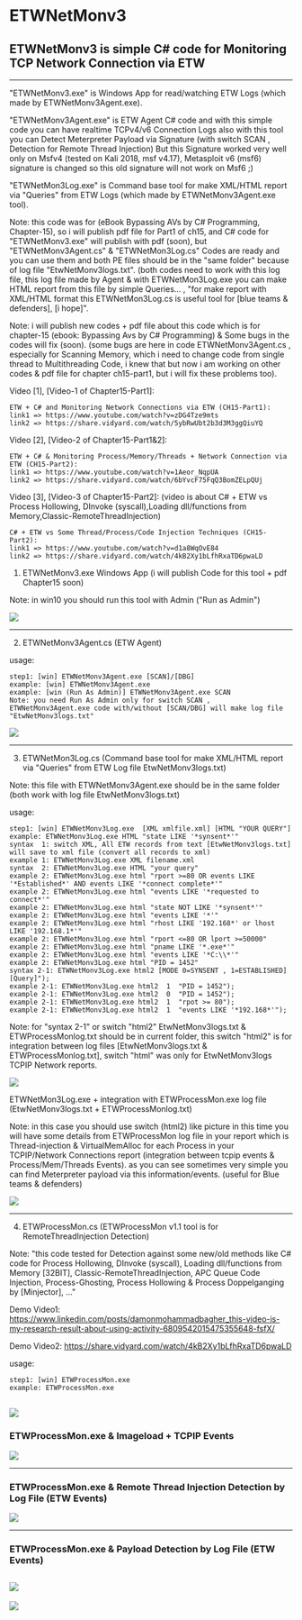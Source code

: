 # ETWNetMonv3
## ETWNetMonv3 is simple C# code for Monitoring TCP Network Connection via ETW 
-----------------
"ETWNetMonv3.exe" is Windows App for read/watching ETW Logs (which made by ETWNetMonv3Agent.exe).

"ETWNetMonv3Agent.exe" is ETW Agent C# code and with this simple code you can have realtime TCPv4/v6 Connection Logs also with this tool you can Detect Meterpreter Payload via Signature (with switch SCAN , Detection for Remote Thread Injection) But this Signature worked very well only on Msfv4 (tested on Kali 2018, msf v4.17), Metasploit v6 (msf6) signature is changed so this old signature will not work on Msf6 ;)   

"ETWNetMon3Log.exe" is Command base tool for make XML/HTML report via "Queries" from ETW Logs (which made by ETWNetMonv3Agent.exe tool).

Note: this code was for (eBook Bypassing AVs by C# Programming, Chapter-15), so i will publish pdf file for Part1 of ch15, and C# code for "ETWNetMonv3.exe" will publish with pdf (soon), but  "ETWNetMonv3Agent.cs" & "ETWNetMon3Log.cs" Codes are ready and you can use them and both PE files should be in the "same folder" because of log file "EtwNetMonv3logs.txt". (both codes need to work with this log file, this log file made by Agent & with ETWNetMon3Log.exe you can make HTML report from this file by simple Queries... , "for make report with XML/HTML format this ETWNetMon3Log.cs is useful tool for [blue teams & defenders], [i hope]".

Note: i will publish new codes + pdf file about this code which is for chapter-15 (ebook: Bypassing Avs by C# Programming) & Some bugs in the codes will fix (soon). (some bugs are here in code ETWNetMonv3Agent.cs , especially for Scanning Memory, which i need to change code from single thread to Multithreading Code, i knew that but now i am working on other codes & pdf file for chapter ch15-part1, but i will fix these problems too). 

Video [1], [Video-1 of Chapter15-Part1]: 

    ETW + C# and Monitoring Network Connections via ETW (CH15-Part1): 
    link1 => https://www.youtube.com/watch?v=zDG4Tze9mts
    link2 => https://share.vidyard.com/watch/5ybRwUbt2b3d3M3ggQiuYQ

Video [2], [Video-2 of Chapter15-Part1&2]:

    ETW + C# & Monitoring Process/Memory/Threads + Network Connection via ETW (CH15-Part2):
    link1 => https://www.youtube.com/watch?v=1Aeor_NqpUA
    link2 => https://share.vidyard.com/watch/6bYvcF75FqQ3BomZELpQUj

Video [3], [Video-3 of Chapter15-Part2]: (video is about C# + ETW vs Process Hollowing, DInvoke (syscall),Loading dll/functions from Memory,Classic-RemoteThreadInjection)  

    C# + ETW vs Some Thread/Process/Code Injection Techniques (CH15-Part2):
    link1 => https://www.youtube.com/watch?v=d1a8WqOvE84
    link2 => https://share.vidyard.com/watch/4kB2Xy1bLfhRxaTD6pwaLD


 1. ETWNetMonv3.exe Windows App (i will publish Code for this tool + pdf Chapter15 soon) 
 
 Note: in win10 you should run this tool with Admin ("Run as Admin")
 
   ![](https://github.com/DamonMohammadbagher/ETWNetMonv3/blob/main/Pic/ETWNetMonv3.png)

 -----------------------------------------------------------    
  
  2. ETWNetMonv3Agent.cs (ETW Agent)
 
 usage: 
    
    step1: [win] ETWNetMonv3Agent.exe [SCAN]/[DBG]
    example: [win] ETWNetMonv3Agent.exe
    example: [win (Run As Admin)] ETWNetMonv3Agent.exe SCAN
    Note: you need Run As Admin only for switch SCAN , ETWNetMonv3Agent.exe code with/without [SCAN/DBG] will make log file "EtwNetMonv3logs.txt"

   ![](https://github.com/DamonMohammadbagher/ETWNetMonv3/blob/main/Pic/ETWNetMonv3_02.png)

 -----------------------------------------------------------      
  
  3. ETWNetMon3Log.cs (Command base tool for make XML/HTML report via "Queries" from ETW Log file EtwNetMonv3logs.txt)
  
  Note: this file with ETWNetMonv3Agent.exe should be in the same folder (both work with log file EtwNetMonv3logs.txt)
 
 usage: 
    
    step1: [win] ETWNetMonv3Log.exe  [XML xmlfile.xml] [HTML "YOUR QUERY"]
    example: ETWNetMonv3Log.exe HTML "state LIKE '*synsent*'"
    syntax  1: switch XML, All ETW records from text [EtwNetMonv3logs.txt] will save to xml file (convert all records to xml)
    example 1: ETWNetMonv3Log.exe XML filename.xml
    syntax  2: ETWNetMonv3Log.exe HTML "your query"
    example 2: ETWNetMonv3Log.exe html "rport >=80 OR events LIKE '*Established*' AND events LIKE '*connect complete*'"
    example 2: ETWNetMonv3Log.exe html "events LIKE '*requested to connect*'"
    example 2: ETWNetMonv3Log.exe html "state NOT LIKE '*synsent*'"
    example 2: ETWNetMonv3Log.exe html "events LIKE '*'"
    example 2: ETWNetMonv3Log.exe html "rhost LIKE '192.168*' or lhost LIKE '192.168.1*'"
    example 2: ETWNetMonv3Log.exe html "rport <=80 OR lport >=50000"
    example 2: ETWNetMonv3Log.exe html "pname LIKE '*.exe*'"
    example 2: ETWNetMonv3Log.exe html "events LIKE '*C:\\*'"
    example 2: ETWNetMonv3Log.exe html "PID = 1452"
    syntax 2-1: ETWNetMonv3Log.exe html2 [MODE 0=SYNSENT , 1=ESTABLISHED] [Query]");
    example 2-1: ETWNetMonv3Log.exe html2  1  "PID = 1452");
    example 2-1: ETWNetMonv3Log.exe html2  0  "PID = 1452");
    example 2-1: ETWNetMonv3Log.exe html2  1  "rpot >= 80");
    example 2-1: ETWNetMonv3Log.exe html2  1  "events LIKE '*192.168*'");
        
Note: for "syntax 2-1" or switch "html2" EtwNetMonv3logs.txt & ETWProcessMonlog.txt should be in current folder, this switch "html2" is for integration between log files  [EtwNetMonv3logs.txt & ETWProcessMonlog.txt], switch "html" was only for EtwNetMonv3logs TCPIP Network reports.
    
   ![](https://github.com/DamonMohammadbagher/ETWNetMonv3/blob/main/Pic/4.png)

ETWNetMon3Log.exe + integration with ETWProcessMon.exe log file (EtwNetMonv3logs.txt + ETWProcessMonlog.txt)

Note: in this case you should use switch (html2) like picture in this time you will have some details from ETWProcessMon log file in your report which is Thread-injection & VirtualMemAlloc for each Process in your TCPIP/Network Connections report (integration between tcpip events & Process/Mem/Threads Events). as you can see sometimes very simple you can find Meterpreter payload via this information/events. (useful for Blue teams & defenders)

   ![](https://github.com/DamonMohammadbagher/ETWNetMonv3/blob/main/Pic/4-1.png)

 -----------------------------------------------------------    
  4. ETWProcessMon.cs (ETWProcessMon v1.1 tool is for RemoteThreadInjection Detection)
  
  Note: "this code tested for Detection against some new/old methods like C# code for Process Hollowing, DInvoke (syscall), Loading dll/functions from Memory [32BIT], Classic-RemoteThreadInjection, APC Queue Code Injection, Process-Ghosting, Process Hollowing & Process Doppelganging by [Minjector], ..."
  
Demo Video1: https://www.linkedin.com/posts/damonmohammadbagher_this-video-is-my-research-result-about-using-activity-6809542015475355648-fsfX/ 

Demo Video2: https://share.vidyard.com/watch/4kB2Xy1bLfhRxaTD6pwaLD 
 
 usage: 
    
    step1: [win] ETWProcessMon.exe
    example: ETWProcessMon.exe 
    
   ![](https://github.com/DamonMohammadbagher/ETWNetMonv3/blob/main/Pic/1.png)
--- 
### ETWProcessMon.exe & Imageload + TCPIP Events

   ![](https://github.com/DamonMohammadbagher/ETWNetMonv3/blob/main/Pic/2.png) 

---
### ETWProcessMon.exe & Remote Thread Injection Detection by Log File (ETW Events)

   ![](https://github.com/DamonMohammadbagher/ETWNetMonv3/blob/main/Pic/etwinj.png)

---
### ETWProcessMon.exe & Payload Detection by Log File (ETW Events)

   ![](https://github.com/DamonMohammadbagher/ETWNetMonv3/blob/main/Pic/detection.png)
 -----------------------------------------------------------    

    
    
    
<p><a href="https://hits.seeyoufarm.com"><img src="https://hits.seeyoufarm.com/api/count/incr/badge.svg?url=https%3A%2F%2Fgithub.com%2FDamonMohammadbgher%2FETWNetMonv3"/></a></p>
